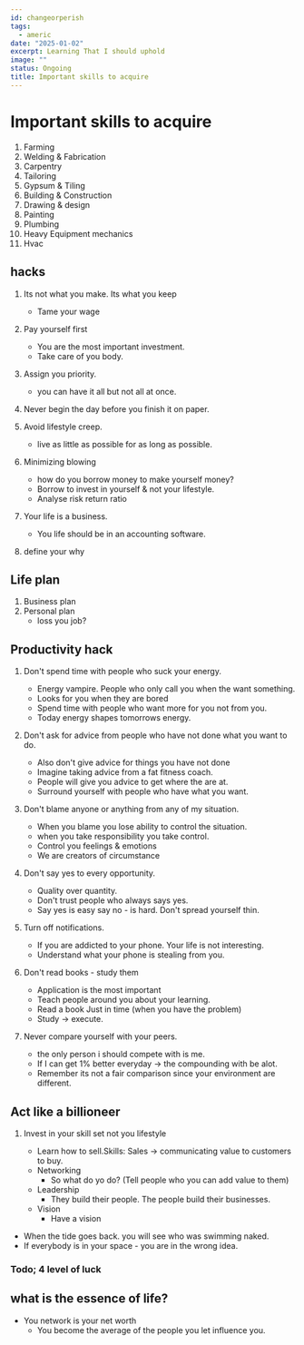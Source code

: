 ```yaml
---
id: changeorperish
tags:
  - americ
date: "2025-01-02"
excerpt: Learning That I should uphold
image: ""
status: Ongoing
title: Important skills to acquire
---
```


# Important skills to acquire

1. Farming
2. Welding & Fabrication
3. Carpentry
4. Tailoring
5. Gypsum & Tiling
6. Building & Construction
7. Drawing & design
8. Painting
9. Plumbing
10. Heavy Equipment mechanics
11. Hvac

## hacks

1.  Its not what you make. Its what you keep

    - Tame your wage

2.  Pay yourself first

    - You are the most important investment.
    - Take care of you body.

3.  Assign you priority.

    - you can have it all but not all at once.

4.  Never begin the day before you finish it on paper.

5.  Avoid lifestyle creep.

    - live as little as possible for as long as possible.

6.  Minimizing blowing

    - how do you borrow money to make yourself money?
    - Borrow to invest in yourself & not your lifestyle.
    - Analyse risk return ratio

7.  Your life is a business.

    - You life should be in an accounting software.

8.  define your why

## Life plan

1. Business plan
2. Personal plan
   - loss you job?

## Productivity hack

1. Don't spend time with people who suck your energy.

   - Energy vampire. People who only call you when the want something.
   - Looks for you when they are bored
   - Spend time with people who want more for you not from you.
   - Today energy shapes tomorrows energy.

2. Don't ask for advice from people who have not done what you want to do.

   - Also don't give advice for things you have not done
   - Imagine taking advice from a fat fitness coach.
   - People will give you advice to get where the are at.
   - Surround yourself with people who have what you want.

3. Don't blame anyone or anything from any of my situation.

   - When you blame you lose ability to control the situation.
   - when you take responsibility you take control.
   - Control you feelings & emotions
   - We are creators of circumstance

4. Don't say yes to every opportunity.

   - Quality over quantity.
   - Don't trust people who always says yes.
   - Say yes is easy say no - is hard. Don't spread yourself thin.

5. Turn off notifications.

   - If you are addicted to your phone. Your life is not interesting.
   - Understand what your phone is stealing from you.

6. Don't read books - study them

   - Application is the most important
   - Teach people around you about your learning.
   - Read a book Just in time (when you have the problem)
   - Study -> execute.

7. Never compare yourself with your peers.

   - the only person i should compete with is me.
   - If I can get 1% better everyday -> the compounding with be alot.
   - Remember its not a fair comparison since your environment are different.

## Act like a billioneer

1. Invest in your skill set not you lifestyle

   - Learn how to sell.Skills: Sales -> communicating value to customers to buy.
   - Networking
     - So what do yo do? (Tell people who you can add value to them)
   - Leadership
     - They build their people. The people build their businesses.
   - Vision
     - Have a vision

- When the tide goes back. you will see who was swimming naked.
- If everybody is in your space - you are in the wrong idea.

### Todo; 4 level of luck

## what is the essence of life?

- You network is your net worth
  - You become the average of the people you let influence you.
